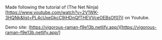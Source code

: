 Made following the tutorial of (The Net Ninja)[https://www.youtube.com/watch?v=2V1WK-3HQNk&list=PL4cUxeGkcC9iHDnQfTHEVVceOEBsOf07i] on Youtube. 

Demo site: (https://vigorous-raman-f9e13b.netlify.app/)[https://vigorous-raman-f9e13b.netlify.app/]